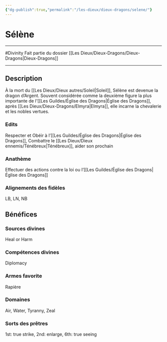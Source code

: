 ```yaml
---
{"dg-publish":true,"permalink":"/les-dieux/dieux-dragons/selene/"}
---
```


# Sélène
---
#Divinity 
Fait partie du dossier [[Les Dieux/Dieux-Dragons/Dieux-Dragons\|Dieux-Dragons]]

-------
## Description
À la mort du [[Les Dieux/Dieux autres/Soleil\|Soleil]], Sélène est devenue la dragon d’Argent. Souvent considérée comme la deuxième figure la plus importante de l'[[Les Guildes/Église des Dragons\|Église des Dragons]], après [[Les Dieux/Dieux-Dragons/Elmyra\|Elmyra]], elle incarne la chevalerie et les nobles vertues.
### Edits
Respecter et Obéir à l’[[Les Guildes/Église des Dragons\|Église des Dragons]], Combattre le [[Les Dieux/Dieux ennemis/Ténébreux\|Ténébreux]], aider son prochain
### Anathème
Effectuer des actions contre la loi ou l’[[Les Guildes/Église des Dragons\|Église des Dragons]]
### Alignements des fidèles
LB, LN, NB
## Bénéfices
### Sources divines
Heal or Harm
### Compétences divines
Diplomacy
### Armes favorite
Rapière
### Domaines
Air, Water, Tyranny, Zeal
### Sorts des prêtres
1st: true strike, 2nd: enlarge, 6th: true seeing